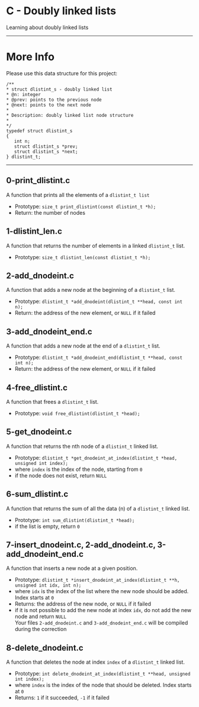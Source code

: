# C - Doubly linked lists
Learning about doubly linked lists
___
# More Info
Please use this data structure for this project:
```
/**
* struct dlistint_s - doubly linked list
* @n: integer
* @prev: points to the previous node
* @next: points to the next node
*
* Description: doubly linked list node structure
*
*/
typedef struct dlistint_s
{
   int n;
   struct dlistint_s *prev;
   struct dlistint_s *next;
} dlistint_t;
```
___
## 0-print_dlistint.c
A function that prints all the elements of a `dlistint_t list`
* Prototype: `size_t print_dlistint(const dlistint_t *h);`
* Return: the number of nodes
## 1-dlistint\_len.c
A function that returns the number of elements in a linked `dlistint_t` list.
* Prototype: `size_t dlistint_len(const dlistint_t *h);`
## 2-add\_dnodeint.c
A function that adds a new node at the beginning of a `dlistint_t` list.
* Prototype: `dlistint_t *add_dnodeint(dlistint_t **head, const int n);`
* Return: the address of the new element, or `NULL` if it failed
## 3-add\_dnodeint\_end.c
A function that adds a new node at the end of a `dlistint_t` list.
* Prototype: `dlistint_t *add_dnodeint_end(dlistint_t **head, const int n);`
* Return: the address of the new element, or `NULL` if it failed
## 4-free\_dlistint.c
A function that frees a `dlistint_t` list.
* Prototype: `void free_dlistint(dlistint_t *head);`
## 5-get\_dnodeint.c
A function that returns the nth node of a `dlistint_t` linked list.
* Prototype: `dlistint_t *get_dnodeint_at_index(dlistint_t *head, unsigned int index);`
* where `index` is the index of the node, starting from `0`
* if the node does not exist, return `NULL`
## 6-sum\_dlistint.c
A function that returns the sum of all the data (n) of a `dlistint_t` linked list.
* Prototype: `int sum_dlistint(dlistint_t *head);`
* if the list is empty, return `0`
## 7-insert\_dnodeint.c, 2-add\_dnodeint.c, 3-add\_dnodeint\_end.c
A function that inserts a new node at a given position.
* Prototype: `dlistint_t *insert_dnodeint_at_index(dlistint_t **h, unsigned int idx, int n);`
* where `idx` is the index of the list where the new node should be added. Index starts at `0`
* Returns: the address of the new node, or `NULL` if it failed
* if it is not possible to add the new node at index `idx`, do not add the new node and return `NULL` <br>
Your files `2-add_dnodeint.c` and `3-add_dnodeint_end.c` will be compiled during the correction
## 8-delete\_dnodeint.c
A function that deletes the node at index `index` of a `dlistint_t` linked list.
* Prototype: `int delete_dnodeint_at_index(dlistint_t **head, unsigned int index);`
* where `index` is the index of the node that should be deleted. Index starts at `0`
* Returns: `1` if it succeeded, `-1` if it failed

